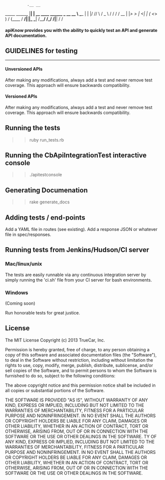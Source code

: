               .__ __
_____  ______ |__|  | __ ____   ______  _  __
\__  \ \____ \|  |  |/ //    \ /  _ \ \/ \/ /
 / __ \|  |_> >  |    <|   |  (  <_> )     /
(____  /   __/|__|__|_ \___|  /\____/ \/\_/
     \/|__|           \/    \/

#### apiKnow provides you with the ability to quickly test an API and generate API documentation.

## GUIDELINES for testing
----------------------
#### Unversioned APIs
After making any modifications, always add a test and never remove test coverage.
This approach will ensure backwards compatibility.

#### Versioned APIs
After making any modifications, always add a test and never remove test coverage.
This approach will ensure backwards compatibility.

## Running the tests
>> ruby run_tests.rb

## Running the CbApiIntegrationTest interactive console
>> ./apitestconsole

## Generating Documenation
>> rake generate_docs

## Adding tests / end-points
Add a YAML file in routes (see existing). Add a response JSON or whatever file in spec/responses.


## Running tests from Jenkins/Hudson/CI server
### Mac/linux/unix
  The tests are easily runnable via any continuous integration server by simply running the 'ci.sh'
  file from your CI server for bash environments.

### Windows
  (Coming soon)

Run honorable tests for great justice.


## License

The MIT License Copyright (c) 2013 TrueCar, Inc.

Permission is hereby granted, free of charge, to any person obtaining a copy of this software and associated documentation files (the "Software"), to deal in the Software without restriction, including without limitation the rights to use, copy, modify, merge, publish, distribute, sublicense, and/or sell copies of the Software, and to permit persons to whom the Software is furnished to do so, subject to the following conditions:

The above copyright notice and this permission notice shall be included in all copies or substantial portions of the Software.

THE SOFTWARE IS PROVIDED "AS IS", WITHOUT WARRANTY OF ANY KIND, EXPRESS OR IMPLIED, INCLUDING BUT NOT LIMITED TO THE WARRANTIES OF MERCHANTABILITY, FITNESS FOR A PARTICULAR PURPOSE AND NONINFRINGEMENT. IN NO EVENT SHALL THE AUTHORS OR COPYRIGHT HOLDERS BE LIABLE FOR ANY CLAIM, DAMAGES OR OTHER LIABILITY, WHETHER IN AN ACTION OF CONTRACT, TORT OR OTHERWISE, ARISING FROM, OUT OF OR IN CONNECTION WITH THE SOFTWARE OR THE USE OR OTHER DEALINGS IN THE SOFTWARE.
TY OF ANY KIND, EXPRESS OR IMPLIED, INCLUDING BUT NOT LIMITED TO THE WARRANTIES OF MERCHANTABILITY, FITNESS FOR A PARTICULAR PURPOSE AND NONINFRINGEMENT. IN NO EVENT SHALL THE AUTHORS OR COPYRIGHT HOLDERS BE LIABLE FOR ANY CLAIM, DAMAGES OR OTHER LIABILITY, WHETHER IN AN ACTION OF CONTRACT, TORT OR OTHERWISE, ARISING FROM, OUT OF OR IN CONNECTION WITH THE SOFTWARE OR THE USE OR OTHER DEALINGS IN THE SOFTWARE.
